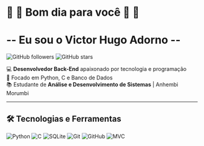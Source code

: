 # 👏 👏 Bom dia para você 👏 👏
# -- Eu sou o Victor Hugo Adorno -- 

![GitHub followers](https://img.shields.io/github/followers/seu-usuario?style=social)
![GitHub stars](https://img.shields.io/github/stars/seu-usuario?style=social)

💻 **Desenvolvedor Back-End** apaixonado por tecnologia e programação  
🎯 Focado em Python, C e Banco de Dados  
📚 Estudante de **Análise e Desenvolvimento de Sistemas** | Anhembi Morumbi  

---

## 🛠️ **Tecnologias e Ferramentas**

![Python](https://img.shields.io/badge/Python-3776AB?style=for-the-badge&logo=python&logoColor=white)
![C](https://img.shields.io/badge/C-00599C?style=for-the-badge&logo=c&logoColor=white)
![SQLite](https://img.shields.io/badge/SQLite-07405E?style=for-the-badge&logo=sqlite&logoColor=white)
![Git](https://img.shields.io/badge/Git-F05032?style=for-the-badge&logo=git&logoColor=white)
![GitHub](https://img.shields.io/badge/GitHub-181717?style=for-the-badge&logo=github&logoColor=white)
![MVC](https://img.shields.io/badge/Arquitetura-MVC-blue)
